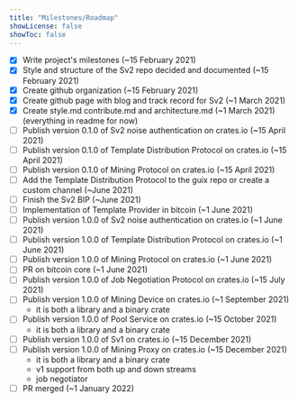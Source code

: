```yaml
---
title: "Milestones/Roadmap"
showLicense: false
showToc: false
---
```


- [X] Write project's milestones (~15 February 2021)
- [X] Style and structure of the Sv2 repo decided and documented (~15 February 2021)
- [X] Create github organization (~15 February 2021)
- [X] Create github page with blog and track record for Sv2 (~1 March 2021)
- [X] Create style.md contribute.md and architecture.md (~1 March 2021) (everything in readme for
    now)
- [ ] Publish version 0.1.0 of Sv2 noise authentication on crates.io (~15 April 2021)
- [ ] Publish version 0.1.0 of Template Distribution Protocol on crates.io (~15 April 2021)
- [ ] Publish version 0.1.0 of Mining Protocol on crates.io (~15 April 2021)
- [ ] Add the Template Distribution Protocol to the guix repo or create a custom channel (~June 2021)
- [ ] Finish the Sv2 BIP (~June 2021)
- [ ] Implementation of Template Provider in bitcoin (~1 June 2021)
- [ ] Publish version 1.0.0 of Sv2 noise authentication on crates.io (~1 June 2021)
- [ ] Publish version 1.0.0 of Template Distribution Protocol on crates.io (~1 June 2021)
- [ ] Publish version 1.0.0 of Mining Protocol on crates.io (~1 June 2021)
- [ ] PR on bitcoin core (~1 June 2021)
- [ ] Publish version 1.0.0 of Job Negotiation Protocol on crates.io (~15 July 2021)
- [ ] Publish version 1.0.0 of Mining Device on crates.io (~1 September 2021)
  * it is both a library and a binary crate
- [ ] Publish version 1.0.0 of Pool Service on crates.io (~15 October 2021)
  * it is both a library and a binary crate
- [ ] Publish version 1.0.0 of Sv1 on crates.io (~15 December 2021)
- [ ] Publish version 1.0.0 of Mining Proxy on crates.io (~15 December 2021)
  * it is both a library and a binary crate
  * v1 support from both up and down streams
  * job negotiator 
- [ ] PR merged (~1 January 2022)

